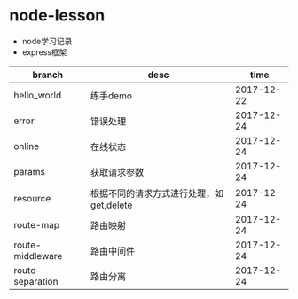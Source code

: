 # node-lesson
- node学习记录    
- express框架

branch|desc | time
---|---|---
hello_world|练手demo|2017-12-22
error|错误处理|2017-12-24
online|在线状态|2017-12-24
params|获取请求参数|2017-12-24
resource|根据不同的请求方式进行处理，如get,delete|2017-12-24
route-map|路由映射|2017-12-24
route-middleware|路由中间件|2017-12-24
route-separation|路由分离|2017-12-24
